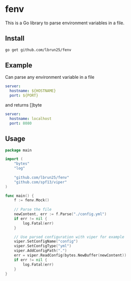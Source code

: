 # fenv

This is a Go library to parse environment variables in a file.

## Install

````bash
go get github.com/lbrun25/fenv
````

## Example

Can parse any environment variable in a file

````yml
server:
  hostname: ${HOSTNAME}
  port: ${PORT}
````

and returns []byte

````yml
server:
  hostname: localhost
  port: 8080
````

## Usage

````go
package main

import (
	"bytes"
	"log"
	
	"github.com/lbrun25/fenv"
	"github.com/spf13/viper"
)

func main() {
	f := fenv.Mock()
	
	// Parse the file
	newContent, err := f.Parse("./config.yml")
	if err != nil {
		log.Fatal(err)
	}

	// Use parsed configuration with viper for example
	viper.SetConfigName("config")
	viper.SetConfigType("yml")
	viper.AddConfigPath(".")
	err = viper.ReadConfig(bytes.NewBuffer(newContent))
	if err != nil {
		log.Fatal(err)
	}
}
````

	
